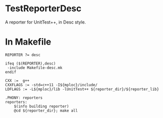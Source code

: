 # TestReporterDesc
A reporter for UnitTest++, in Desc style.

# In Makefile

```make
REPORTER ?= desc

ifeq ($(REPORTER),desc)
 -include Makefile-desc.mk
endif

CXX	:=	g++
CXXFLAGS := -std=c++11 -I${mploc}/include/
LDFLAGS := -L${mploc}/lib -lUnitTest++ ${reporter_dir}/${reporter_lib}

.PHONY: reporters
reporters:
	$(info building reporter)
	@cd ${reporter_dir}; make all
```
